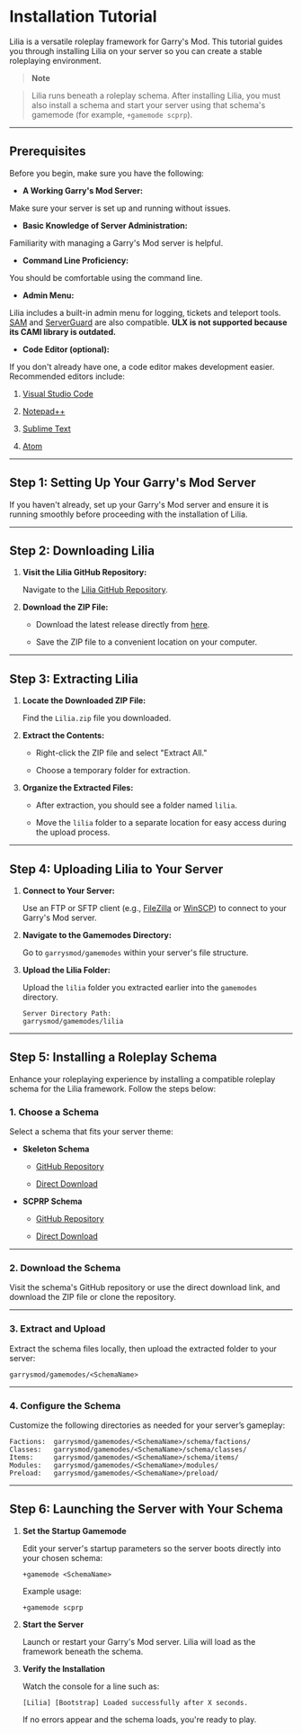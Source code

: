 # Installation Tutorial

Lilia is a versatile roleplay framework for Garry's Mod. This tutorial guides you through installing Lilia on your server so you can create a stable roleplaying environment.

> **Note**

> Lilia runs beneath a roleplay schema. After installing Lilia, you must also install a schema and start your server using that schema's gamemode (for example, `+gamemode scprp`).

---

## Prerequisites

Before you begin, make sure you have the following:

- **A Working Garry's Mod Server:**

Make sure your server is set up and running without issues.

- **Basic Knowledge of Server Administration:**

Familiarity with managing a Garry's Mod server is helpful.

- **Command Line Proficiency:**

You should be comfortable using the command line.

- **Admin Menu:**

Lilia includes a built-in admin menu for logging, tickets and teleport tools. [SAM](https://www.gmodstore.com/market/view/sam) and [ServerGuard](https://www.gmodstore.com/market/view/serverguard) are also compatible. **ULX is not supported because its CAMI library is outdated.**

- **Code Editor (optional):**

If you don't already have one, a code editor makes development easier. Recommended editors include:

  1. [Visual Studio Code](https://code.visualstudio.com/)

  2. [Notepad++](https://notepad-plus-plus.org/)

  3. [Sublime Text](https://www.sublimetext.com/)

  4. [Atom](https://atom.io/)

---

## Step 1: Setting Up Your Garry's Mod Server

If you haven't already, set up your Garry's Mod server and ensure it is running smoothly before proceeding with the installation of Lilia.

---

## Step 2: Downloading Lilia

1. **Visit the Lilia GitHub Repository:**

    Navigate to the [Lilia GitHub Repository](https://github.com/LiliaFramework/Lilia).

2. **Download the ZIP File:**

    - Download the latest release directly from [here](https://github.com/LiliaFramework/Lilia/releases/download/release/lilia.zip).

    - Save the ZIP file to a convenient location on your computer.

---

## Step 3: Extracting Lilia

1. **Locate the Downloaded ZIP File:**


    Find the `Lilia.zip` file you downloaded.

2. **Extract the Contents:**


    - Right-click the ZIP file and select "Extract All."

    - Choose a temporary folder for extraction.


3. **Organize the Extracted Files:**


    - After extraction, you should see a folder named `lilia`.

    - Move the `lilia` folder to a separate location for easy access during the upload process.

---

## Step 4: Uploading Lilia to Your Server

1. **Connect to Your Server:**


    Use an FTP or SFTP client (e.g., [FileZilla](https://filezilla-project.org/) or [WinSCP](https://winscp.net/eng/index.php)) to connect to your Garry's Mod server.

2. **Navigate to the Gamemodes Directory:**


    Go to `garrysmod/gamemodes` within your server's file structure.

3. **Upload the Lilia Folder:**


    Upload the `lilia` folder you extracted earlier into the `gamemodes` directory.

    ```plaintext
    Server Directory Path:
    garrysmod/gamemodes/lilia
    ```

---

## Step 5: Installing a Roleplay Schema

Enhance your roleplaying experience by installing a compatible roleplay schema for the Lilia framework. Follow the steps below:

### 1. Choose a Schema

Select a schema that fits your server theme:

- **Skeleton Schema**

    - [GitHub Repository](https://github.com/LiliaFramework/Skeleton)

    - [Direct Download](https://github.com/LiliaFramework/Skeleton/releases/download/release/skeleton.zip)

- **SCPRP Schema**

    - [GitHub Repository](https://github.com/LiliaFramework/SCPRP)

    - [Direct Download](https://github.com/LiliaFramework/SCPRP/releases/download/release/scprp.zip)

---

### 2. Download the Schema

Visit the schema's GitHub repository or use the direct download link, and download the ZIP file or clone the repository.

---

### 3. Extract and Upload

Extract the schema files locally, then upload the extracted folder to your server:

```plaintext
garrysmod/gamemodes/<SchemaName>
```

---

### 4. Configure the Schema

Customize the following directories as needed for your server’s gameplay:

```plaintext
Factions:  garrysmod/gamemodes/<SchemaName>/schema/factions/
Classes:   garrysmod/gamemodes/<SchemaName>/schema/classes/
Items:     garrysmod/gamemodes/<SchemaName>/schema/items/
Modules:   garrysmod/gamemodes/<SchemaName>/modules/
Preload:   garrysmod/gamemodes/<SchemaName>/preload/
```

---

## Step 6: Launching the Server with Your Schema

1. **Set the Startup Gamemode**

    Edit your server's startup parameters so the server boots directly into your chosen schema:

    ```plaintext
    +gamemode <SchemaName>
    ```

    Example usage:

    ```plaintext
    +gamemode scprp
    ```

2. **Start the Server**

    Launch or restart your Garry's Mod server. Lilia will load as the framework beneath the schema.

3. **Verify the Installation**

    Watch the console for a line such as:

    ```plaintext
    [Lilia] [Bootstrap] Loaded successfully after X seconds.
    ```

    If no errors appear and the schema loads, you're ready to play.
